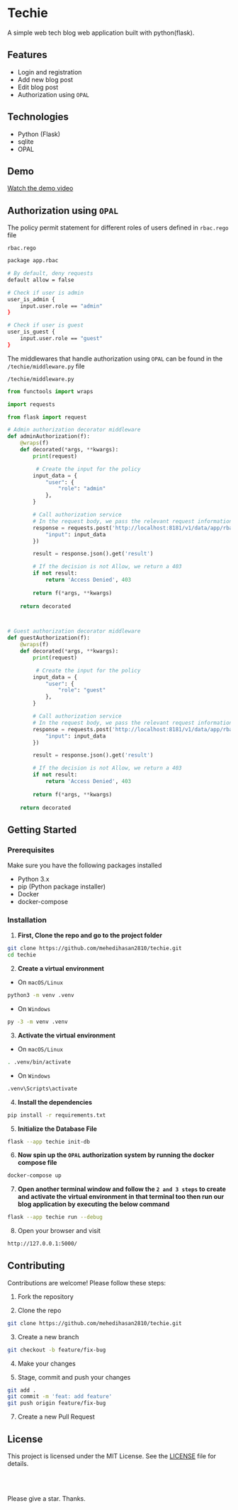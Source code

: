 # Techie

A simple web tech blog web application built with python(flask).

## Features
- Login and registration
- Add new blog post
- Edit blog post
- Authorization using `OPAL`

## Technologies
- Python (Flask)
- sqlite
- OPAL

## Demo

[Watch the demo video](https://github.com/mehedihasan2810/techie/assets/117534561/7ce468bf-e404-4104-8b9c-97fbc054b9ab)

## Authorization using `OPAL`
The policy permit statement for different roles of users defined in `rbac.rego` file

`rbac.rego`
```bash
package app.rbac

# By default, deny requests
default allow = false

# Check if user is admin
user_is_admin {
    input.user.role == "admin"
}

# Check if user is guest
user_is_guest {
    input.user.role == "guest"
}
```

The middlewares that handle authorization using `OPAL` can be found in the `/techie/middleware.py` file

`/techie/middleware.py`
```py
from functools import wraps

import requests

from flask import request

# Admin authorization decorator middleware
def adminAuthorization(f):
    @wraps(f)
    def decorated(*args, **kwargs):
        print(request)

         # Create the input for the policy
        input_data = {
            "user": {
                "role": "admin"
            },
        }

        # Call authorization service
        # In the request body, we pass the relevant request information
        response = requests.post('http://localhost:8181/v1/data/app/rbac/user_is_admin', json={
            "input": input_data
        })

        result = response.json().get('result')

        # If the decision is not Allow, we return a 403
        if not result:
            return 'Access Denied', 403
        
        return f(*args, **kwargs)
    
    return decorated



# Guest authorization decorator middleware
def guestAuthorization(f):
    @wraps(f)
    def decorated(*args, **kwargs):
        print(request)

         # Create the input for the policy
        input_data = {
            "user": {
                "role": "guest"
            },
        }

        # Call authorization service
        # In the request body, we pass the relevant request information
        response = requests.post('http://localhost:8181/v1/data/app/rbac/user_is_guest', json={
            "input": input_data
        })

        result = response.json().get('result')

        # If the decision is not Allow, we return a 403
        if not result:
            return 'Access Denied', 403
        
        return f(*args, **kwargs)
    
    return decorated
```

## Getting Started

### Prerequisites

Make sure you have the following packages installed

- Python 3.x
- pip (Python package installer)
- Docker
- docker-compose

### Installation

1. **First, Clone the repo and go to the project folder**
```bash
git clone https://github.com/mehedihasan2810/techie.git
cd techie
```

2. **Create a virtual environment**

- On `macOS/Linux`
```bash
python3 -m venv .venv
```

- On `Windows`
```bash
py -3 -m venv .venv
```

3. **Activate the virtual environment**

- On `macOS/Linux`
```bash
. .venv/bin/activate
```

- On `Windows`
```bash
.venv\Scripts\activate
```

4. **Install the dependencies**
```bash
pip install -r requirements.txt
```

5. **Initialize the Database File**
```bash
flask --app techie init-db
```

6.  **Now spin up the `OPAL` authorization system by running the docker compose file**
```bash
docker-compose up
```

7. **Open another terminal window and follow the `2 and 3 steps` to create and activate the virtual environment in that terminal too then run our blog application by executing the below command**
```bash
flask --app techie run --debug
```

8. Open your browser and visit
```bash
http://127.0.0.1:5000/
```

## Contributing

Contributions are welcome! Please follow these steps:

1. Fork the repository

2. Clone the repo
```bash
git clone https://github.com/mehedihasan2810/techie.git
```
3. Create a new branch
```bash
git checkout -b feature/fix-bug
```
4. Make your changes

5. Stage, commit and push your changes
```bash
git add .
git commit -m 'feat: add feature'
git push origin feature/fix-bug
```
7. Create a new Pull Request

## License

This project is licensed under the MIT License. See the [LICENSE](LICENSE) file for details.

<br>
<br>

Please give a star. Thanks.

